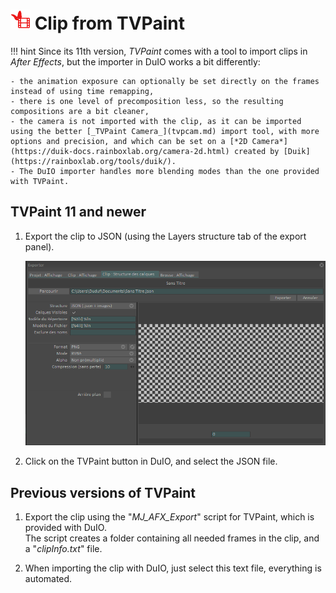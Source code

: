 # ![Import tvp Icon](img/icons/importTVP-icon-r.png) Clip from TVPaint

!!! hint
    Since its 11th version, _TVPaint_ comes with a tool to import clips in _After Effects_, but the importer in DuIO works a bit differently:

    - the animation exposure can optionally be set directly on the frames instead of using time remapping,  
    - there is one level of precomposition less, so the resulting compositions are a bit cleaner,  
    - the camera is not imported with the clip, as it can be imported using the better [_TVPaint Camera_](tvpcam.md) import tool, with more options and precision, and which can be set on a [*2D Camera*](https://duik-docs.rainboxlab.org/camera-2d.html) created by [Duik](https://rainboxlab.org/tools/duik/).
    - The DuIO importer handles more blending modes than the one provided with TVPaint.

## TVPaint 11 and newer

1. Export the clip to JSON (using the Layers structure tab of the export panel).

    ![TVPaint export panel](img/screenshots/export-layer-structure.PNG)

2. Click on the TVPaint button in DuIO, and select the JSON file.

## Previous versions of TVPaint

1. Export the clip using the "*MJ_AFX_Export*" script for TVPaint, which is provided with DuIO.  
The script creates a folder containing all needed frames in the clip, and a "*clipInfo.txt*" file.

2. When importing the clip with DuIO, just select this text file, everything is automated.
